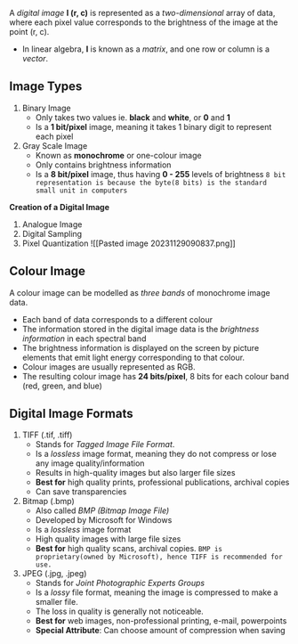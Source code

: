 A *digital image*  **I (r, c)** is represented as a *two-dimensional*  array of data, where each pixel value corresponds to the brightness of the image at the point (r, c).
- In linear algebra, **I** is known as a *matrix*, and one row or column is a *vector*.

## Image Types
1. Binary Image
	- Only takes two values ie. **black** and **white**, or **0** and **1**
	- Is a **1 bit/pixel** image, meaning it takes 1 binary digit to represent each pixel
2. Gray Scale Image
	- Known as **monochrome** or one-colour image
	- Only contains brightness information
	- Is a **8 bit/pixel** image, thus having **0 - 255**  levels of brightness
	`8 bit representation is because the byte(8 bits) is the standard small unit in computers`

**Creation of a Digital Image**
1. Analogue Image
2. Digital Sampling
3. Pixel Quantization
![[Pasted image 20231129090837.png]]

## Colour Image
A colour image can be modelled as *three bands* of monochrome image data.
- Each band of data corresponds to a different colour
- The information stored in the digital image data is the *brightness information*  in each spectral band
- The brightness information is displayed on the screen by picture elements that emit light energy corresponding to  that colour.
- Colour images are usually represented as RGB.
- The resulting colour image has **24 bits/pixel**, 8 bits for each colour band (red, green, and blue)

## Digital Image Formats
1. TIFF (.tif, .tiff)
	- Stands for *Tagged Image File Format*.
	- Is a *lossless* image format, meaning they do not compress or lose any image quality/information
	- Results in high-quality images but also larger file sizes
	- **Best for** high quality prints, professional publications, archival copies
	- Can save transparencies
2. Bitmap (.bmp)
	- Also called *BMP (Bitmap Image File)*
	- Developed by Microsoft for Windows
	- Is a *lossless* image format
	- High quality images with large file sizes
	- **Best for** high quality scans, archival copies.
	`BMP is proprietary(owned by Microsoft), hence TIFF is recommended for use.`
3. JPEG (.jpg, .jpeg)
	- Stands for *Joint Photographic Experts Groups*
	- Is a *lossy*  file format, meaning the image is compressed to make a smaller file.
	- The loss in quality is generally not noticeable.
	- **Best for** web images, non-professional printing, e-mail, powerpoints
	- **Special Attribute**: Can choose amount of compression when saving 